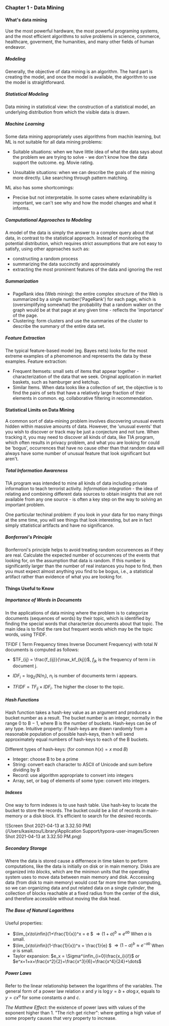 ### Chapter 1 - Data Mining

#### What's data mining

Use the most powerful hardware, the most powerful programing systems, and the most efficient algorithms to solve problems in science, commerce, healthcare, goverment, the humanities, and many other fields of human endeavor.

##### Modeling

Generally, the objective of data mining is an algorithm. The hard part is creating the model, and once the model is available, the algorithm to use the model is straightforward.

##### Statistical Modeling

Data mining in statistical view: the construction of a statistical model, an underlying distribution from which the visible data is drawn. 

##### Machine Learning

Some data mining appropriately uses algorithms from machin learning, but ML is not suitable for all data mining problems: 

* Suitable situations: when we have little idea of what the data says about the problem we are trying to solve - we don't know how the data support the outcome. eg. Movie rating.

* Unsuitable situations: when we can describe the goals of the mining more directly. Like searching through pattern matching. 

ML also has some shortcomings:

* Precise but not interpretable. In some cases where exlaninability is important, we can't see why and how the model changes and what it informs. 

##### Computational Approaches to Modeling

A model of the data is simply the answer to a complex query about that data, in contrast to the statistical approach. Instead of monitoring the potential distribution, which requires strict assumptions that are not easy to satisfy, using other approaches such as:

* constructing a random process
* summarizing the data succinctly and approximately
* extracting the most prominent features of the data and ignoring the rest

##### Summarization

* PageRank idea (Web mining): the entire complex structure of the Web is summarized by a single number('PageRank') for each page, which is (oversimplifying somewhat) the probability that a random walker on the graph would be at that page at any given time - reflects the 'importance' of the page. 
* Clustering: form clusters and use the summaries of the cluster to describe the summary of the entire data set. 

##### Feature Extraction

The typical feature-based model (eg. Bayes nets) looks for the most extreme examples of a phenomenon and represents the data by these examples. Feature extraction: 

* Frequent Itemsets: small sets of items that appear together - characterization of the data that we seek. Original application in market baskets, such as hamburger and ketchup.
* Similar Items. When data looks like a collection of set, the objective is to find the pairs of sets that have a relatively large fraction of their elements in common. eg. collaborative filtering in recommendation. 

#### Statistical Limits on Data Mining

A common sort of data-mining problem involves discovering unusual events hidden within massive amounts of data. However, the 'unusual events' that you wish to discover or track may be just a conjecture and not ture. When tracking it, you may need to discover all kinds of data, like TIA program, which often results in privacy problem, and what you are looking for could be 'bogus', occurrences that have no cause other than that random data will always have some number of unusual feature that look significant but aren't. 

##### Total Information Awareness

TIA program was intended to mine all kinds of data including private information to teach terrorist activity. *Information integration* - the idea of relating and combining different data sources to obtain insights that are not available from any one source - is often a key step on the way to solving an important problem.

One particular techinal problem: if you look in your data for too many things at the sme time, you will see things that look interesting, but are in fact simply sttatistical artifacts and have no significance. 

##### Bonferroni's Principle

Bonferroni's principle helps to avoid treating random occureences as if they are real. Calculate the expected number of occurrences of the events that looking for, on the assumption that data is random. If this number is significantly larger than the number of real instances you hope to find, then you must expect almost anything you find to be bogus, i.e., a statistical artifact rather than evidence of what you are looking for. 

#### Things Useful to Know

##### Importance of Words in Documents

In the applications of data mining where the problem is to categorize documents (sequences of words) by their topic, which is identified by finding the special words that characterize documents about that topic. The main idea is to find the rare but frequent words which may be the topic words, using TFIDF.

TFIDF ( Term Frequency times Inverse Document Frequency) with total $N$ documents is computed as follows:

*  $TF_{ij} = \frac{f_{ij}}{\max_kf_{kj}}$, $f_{jk}$ is the frequency of term i in document j.
* $IDF_i=\log_2(N/n_i)$, $n_i$ is number of documents term i appears. 

* $TFIDF=TF_{ij}\times IDF_i$. The higher the closer to the topic. 

##### Hash Functions

Hash function takes a hash-key value as an argument and produces a bucket number as a result. The bucket number is an integer, normally in the range 0 to B − 1, where B is the number of buckets. Hash-keys can be of any type. Intuitive property:  if hash-keys are drawn randomly from a reasonable population of possible hash-keys, then h will send approximately equal numbers of hash-keys to each of the B buckets. 

Different types of hash-keys: (for common $h(x) = x$ mod $B$) 

* Integer: choose B to be a prime
* String: convert each character to ASCII of Unicode and sum before dividing by B
* Record: use algorithm appropriate to convert into integers
* Array, set, or bag of elements of some type: convert into integers. 

##### Indexes

One way to form indexes is to use hash table. Use hash-key to locate the bucket to store the records. The bucket could be a list of records in main-memory or a disk block. It's efficient to search for the desired records. 

![Screen Shot 2021-04-13 at 3.32.50 PM](/Users/kasiezou/Library/Application Support/typora-user-images/Screen Shot 2021-04-13 at 3.32.50 PM.png)

##### Secondary Storage

Where the data is stored cause a differnece in time taken to perform computations, like the data is initially on disk or in main memory. Disks are organized into *blocks*, which are the minimon units that the operating system uses to move data between main memory and disk. Acccessing data (from disk to main memory) would cost far more time than computing, so we can organizing data and put related data on a single *cylinder*, the collection of blocks reachable at a fixed radius from the center of the disk, and therefore accessible without moving the disk head. 

##### The Base of Natural Logarithms

Useful properties:

* $\lim_{x\to\infin}(1+\frac{1}{x})^x = e $ $\Rightarrow (1+a)^b \approx e^{ab}$ When $a$ is small.
* $\lim_{x\to\infin}(1-\frac{1}{x})^x = \frac{1}{e} $ $\Rightarrow (1-a)^b \approx e^{-ab}$ When $a$ is small.
* Taylor expansion: $e_x = \Sigma^\infin_{i=0}\frac{x_i}{i!}$ or $e^x=1+x+\frac{x^2}{2}+\frac{x^3}{6}+\frac{x^4}{24}+\dots$ 

##### Power Laws

Refer to the linear relationship between the logarithms of the variables. The general form of a power law relation $x$ and $y$ is $\log y = b + a\log x$, equals to $y=cx^a$ for some constants $a$ and $c$. 

*The Matthew Effect*: the existence of power laws with values of the exponent higher than 1. "The rich get richer": where getting a high value of some property causes that very property to increase. 

